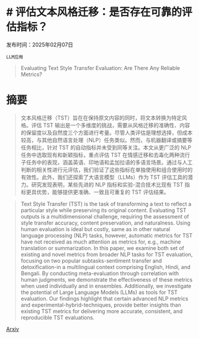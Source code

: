 # # 评估文本风格迁移：是否存在可靠的评估指标？

发布时间：2025年02月07日

`LLM应用`

> Evaluating Text Style Transfer Evaluation: Are There Any Reliable Metrics?

# 摘要

> 文本风格迁移（TST）旨在在保持原文内容的同时，将文本转换为特定风格。评估 TST 输出是一个多维度的挑战，需要从风格迁移的准确性、内容的保留度以及自然度三个方面进行考量。尽管人类评估是理想选择，但成本较高，与其他自然语言处理（NLP）任务类似。然而，与机器翻译或摘要等任务相比，针对 TST 的自动指标并未受到同等关注。本文从更广泛的 NLP 任务中选取现有和新颖指标，重点评估 TST 在情感迁移和去毒化两种流行子任务中的表现，涵盖英语、印地语和孟加拉语的多语言场景。通过与人工判断的相关性进行元评估，我们验证了这些指标在单独使用和组合使用时的有效性。此外，我们还探索了大语言模型（LLMs）作为 TST 评估工具的潜力。研究发现表明，某些先进的 NLP 指标和实验-混合技术比现有 TST 指标更具优势，能够提供更准确、一致且可重复的 TST 评估结果。

> Text Style Transfer (TST) is the task of transforming a text to reflect a particular style while preserving its original content. Evaluating TST outputs is a multidimensional challenge, requiring the assessment of style transfer accuracy, content preservation, and naturalness. Using human evaluation is ideal but costly, same as in other natural language processing (NLP) tasks, however, automatic metrics for TST have not received as much attention as metrics for, e.g., machine translation or summarization. In this paper, we examine both set of existing and novel metrics from broader NLP tasks for TST evaluation, focusing on two popular subtasks-sentiment transfer and detoxification-in a multilingual context comprising English, Hindi, and Bengali. By conducting meta-evaluation through correlation with human judgments, we demonstrate the effectiveness of these metrics when used individually and in ensembles. Additionally, we investigate the potential of Large Language Models (LLMs) as tools for TST evaluation. Our findings highlight that certain advanced NLP metrics and experimental-hybrid-techniques, provide better insights than existing TST metrics for delivering more accurate, consistent, and reproducible TST evaluations.

[Arxiv](https://arxiv.org/abs/2502.04718)